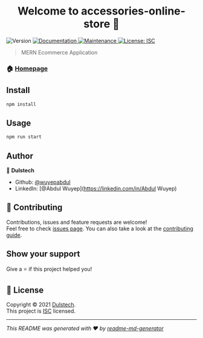 <h1 align="center">Welcome to accessories-online-store 👋</h1>
<p>
  <img alt="Version" src="https://img.shields.io/badge/version-1.0.0-blue.svg?cacheSeconds=2592000" />
  <a href="https://github.com/wuyepabdul/accessories-ecommerce-mern#readme" target="_blank">
    <img alt="Documentation" src="https://img.shields.io/badge/documentation-yes-brightgreen.svg" />
  </a>
  <a href="https://github.com/wuyepabdul/accessories-ecommerce-mern/graphs/commit-activity" target="_blank">
    <img alt="Maintenance" src="https://img.shields.io/badge/Maintained%3F-yes-green.svg" />
  </a>
  <a href="https://github.com/wuyepabdul/accessories-ecommerce-mern/blob/master/LICENSE" target="_blank">
    <img alt="License: ISC" src="https://img.shields.io/github/license/wuyepabdul/accessories-online-store" />
  </a>
</p>

> MERN Ecommerce Application

### 🏠 [Homepage](https://github.com/wuyepabdul/accessories-ecommerce-mern#readme)

## Install

```sh
npm install
```

## Usage

```sh
npm run start
```

## Author

👤 **Dulstech**

* Github: [@wuyepabdul](https://github.com/wuyepabdul)
* LinkedIn: [@Abdul Wuyep](https://linkedin.com/in/Abdul Wuyep)

## 🤝 Contributing

Contributions, issues and feature requests are welcome!<br />Feel free to check [issues page](https://github.com/wuyepabdul/accessories-ecommerce-mern/issues). You can also take a look at the [contributing guide](https://github.com/wuyepabdul/accessories-ecommerce-mern/blob/master/CONTRIBUTING.md).

## Show your support

Give a ⭐️ if this project helped you!

## 📝 License

Copyright © 2021 [Dulstech](https://github.com/wuyepabdul).<br />
This project is [ISC](https://github.com/wuyepabdul/accessories-ecommerce-mern/blob/master/LICENSE) licensed.

***
_This README was generated with ❤️ by [readme-md-generator](https://github.com/kefranabg/readme-md-generator)_
